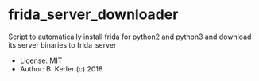 # frida_server_downloader
Script to automatically install frida for python2 and python3 
and download its server binaries to frida_server

* License: MIT
* Author: B. Kerler (c) 2018
